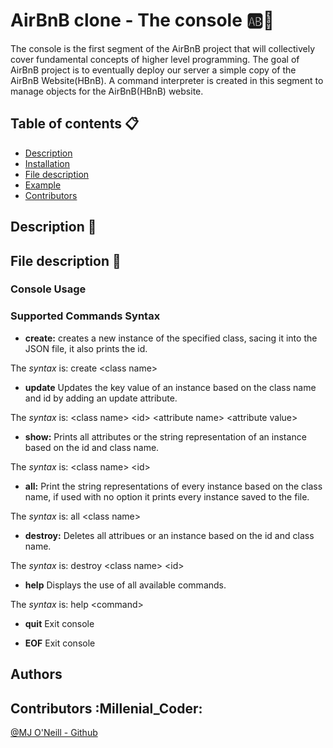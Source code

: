 # AirBnB clone - The console :ab::rocket:
The console is the first segment of the AirBnB project that will collectively cover fundamental concepts of higher level programming. The goal of AirBnB project is to eventually deploy our server a simple copy of the AirBnB Website(HBnB). A command interpreter is created in this segment to manage objects for the AirBnB(HBnB) website.


## Table of contents :clipboard:
- [Description](https://github.com/MJ-ONeill/AirBnB_clone/#description-triangular_ruler)
- [Installation](https://github.com/MJ-ONeill/AirBnB_clone/#installation-floppy_disk)
- [File description](https://github.com/MJ-ONeill/AirBnB_clone/blob/master/README.md#file-description-file_folder)
- [Example](https://github.com/MJ-ONeill/AirBnB_clone#example-computer)
- [Contributors](https://github.com/MJ-ONeill/AirBnB_clone#contributors)


## Description :triangular_ruler:



## File description :file_folder:



### Console Usage



### Supported Commands Syntax

* **create:** creates a new instance of the specified class, sacing it into the JSON file, it also prints the id.

The *syntax* is: create \<class name\>
* **update** Updates the key value of an instance based on the class name and id by adding an update attribute.

The *syntax* is: \<class name\> \<id\> \<attribute name\> \<attribute value\>

* **show:** 	Prints all attributes or the string representation of an instance based on the id and class name.

The *syntax* is: \<class name\> \<id\>

*	**all:**   Print the string representations of every instance based on the class name, if used with no option it prints every instance saved to the file.

The *syntax* is: all \<class name\>

* **destroy:**	Deletes all attribues or an instance based on the id and class name.

The *syntax* is: destroy \<class name\> \<id\>

* **help** 	Displays the use of all available commands.

The *syntax* is: help \<command\>

* **quit** 	Exit console

* **EOF** 	Exit console


## Authors


## Contributors :Millenial_Coder:
[@MJ O'Neill - Github](https://github.com/MJ-ONeill)

